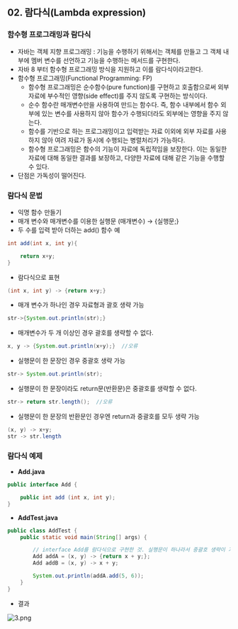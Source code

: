 ## 02. 람다식(Lambda expression)

### 함수형 프로그래밍과 람다식

- 자바는 객체 지향 프로그래밍 : 기능을 수행하기 위해서는 객체를 만들고 그 객체 내부에 멤버 변수를 선언하고 기능을 수행하는 메서드를 구현한다.
- 자바 8 부터 함수형 프로그래밍 방식을 지원하고 이를 람다식이라고한다.
- 함수형 프로그래밍(Functional Programming: FP)
    - 함수형 프로그래밍은 순수함수(pure function)를 구현하고 호출함으로써 외부 자료에 부수적인 영향(side effect)를 주지 않도록 구현하는 방식이다.
    - 순수 함수란 매개변수만을 사용하여 만드는 함수다. 즉, 함수 내부에서 함수 외부에 있는 변수를 사용하지 않아 함수가 수행되더라도 외부에는 영향을 주지 않는다.
    - 함수를 기반으로 하는 프로그래밍이고 입력받는 자료 이외에 외부 자료를 사용하지 않아 여려 자료가 동시에 수행되는 병렬처리가 가능하다.
    - 함수형 프로그래밍은 함수의 기능이 자료에 독립적임을 보장한다. 이는 동일한 자료에 대해 동일한 결과를 보장하고, 다양한 자료에 대해 같은 기능을 수행할 수 있다.
- 단점은 가독성이 떨어진다.

### 람다식 문법

- 익명 함수 만들기
- 매개 변수와 매개변수를 이용한 실행문 (매개변수) → {실행문;}
- 두 수를 입력 받아 더하는 add() 함수 예

```java
int add(int x, int y){

    return x+y;
}
```

- 람다식으로 표현

```java
(int x, int y) -> {return x+y;}
```

- 매개 변수가 하나인 경우 자료형과 괄호 생략 가능

```java
str->{System.out.println(str);}
```

- 매개변수가 두 개 이상인 경우 괄호를 생략할 수 없다.

```java
x, y -> {System.out.println(x+y);}  //오류
```

- 실행문이 한 문장인 경우 중괄호 생략 가능

```java
str-> System.out.println(str);
```

- 실행문이 한 문장이라도 return문(반환문)은 중괄호를 생략할 수 없다.

```java
str-> return str.length();  //오류
```

- 실행문이 한 문장의 반환문인 경우엔 return과 중괄호를 모두 생략 가능

```java
(x, y) -> x+y;
str -> str.length
```

### 람다식 예제

- **Add.java**

```java
public interface Add {

    public int add (int x, int y);
}
```

- **AddTest.java**

```java
public class AddTest {
    public static void main(String[] args) {

        // interface Add를 람다식으로 구현한 것. 실행문이 하나라서 중괄호 생략이 가능하나 return 반환문이면 중괄호 생략 불가능
        Add addA = (x, y) -> {return x + y;};
        Add addB = (x, y) -> x + y;

        System.out.println(addA.add(5, 6));
    }
}
```

- 결과

![3.png](https://t1.daumcdn.net/cafeattach/1Dzpp/dd911b08af985534b1ff9370b4256e24045ba7f0)